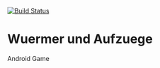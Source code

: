 
[![Build Status](https://travis-ci.org/muhi28/Wuermer-und-Aufzuege.svg?branch=master)](https://travis-ci.org/muhi28/Wuermer-und-Aufzuege)
# Wuermer und Aufzuege
Android Game
